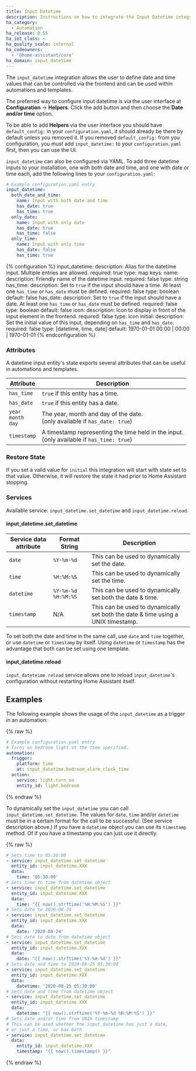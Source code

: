 ```yaml
---
title: Input Datetime
description: Instructions on how to integrate the Input Datetime integration into Home Assistant.
ha_category:
  - Automation
ha_release: 0.55
ha_iot_class: ~
ha_quality_scale: internal
ha_codeowners:
  - '@home-assistant/core'
ha_domain: input_datetime
---
```


The `input_datetime` integration allows the user to define date and time values
that can be controlled via the frontend and can be used within automations and
templates.

The preferred way to configure input datetime is via the user interface at **Configuration** -> **Helpers**. Click the add button and then choose the **Date and/or time** option.

To be able to add **Helpers** via the user interface you should have `default_config:` in your `configuration.yaml`, it should already be there by default unless you removed it.
If you removed `default_config:` from you configuration, you must add `input_datetime:` to your `configuration.yaml` first, then you can use the UI.

`input_datetime` can also be configured via YAML. To add three datetime inputs to your installation,
one with both date and time, and one with date or time each,
add the following lines to your `configuration.yaml`:

```yaml
# Example configuration.yaml entry
input_datetime:
  both_date_and_time:
    name: Input with both date and time
    has_date: true
    has_time: true
  only_date:
    name: Input with only date
    has_date: true
    has_time: false
  only_time:
    name: Input with only time
    has_date: false
    has_time: true
```

{% configuration %}
  input_datetime:
    description: Alias for the datetime input. Multiple entries are allowed.
    required: true
    type: map
    keys:
      name:
        description: Friendly name of the datetime input.
        required: false
        type: string
      has_time:
        description: Set to `true` if the input should have a time. At least one `has_time` or `has_date` must be defined.
        required: false
        type: boolean
        default: false
      has_date:
        description: Set to `true` if the input should have a date. At least one `has_time` or `has_date` must be defined.
        required: false
        type: boolean
        default: false
      icon:
        description: Icon to display in front of the input element in the frontend.
        required: false
        type: icon
      initial:
        description: Set the initial value of this input, depending on `has_time` and `has_date`.
        required: false
        type: [datetime, time, date]
        default: 1970-01-01 00:00 | 00:00 | 1970-01-01
{% endconfiguration %}

### Attributes

A datetime input entity's state exports several attributes that can be useful in
automations and templates.

| Attribute | Description |
| ----- | ----- |
| `has_time` | `true` if this entity has a time.
| `has_date` | `true` if this entity has a date.
| `year`<br>`month`<br>`day` | The year, month and day of the date.<br>(only available if `has_date: true`)
| `timestamp` | A timestamp representing the time held in the input.<br>(only available if `has_time: true`)

### Restore State

If you set a valid value for `initial` this integration will start with state set to that value. Otherwise, it will restore the state it had prior to Home Assistant stopping.

### Services

Available service: `input_datetime.set_datetime` and `input_datetime.reload`.

#### input_datetime.set_datetime

Service data attribute | Format String | Description
-|-|-
`date` | `%Y-%m-%d` | This can be used to dynamically set the date.
`time` | `%H:%M:%S` | This can be used to dynamically set the time.
`datetime` | `%Y-%m-%d %H:%M:%S` | This can be used to dynamically set both the date & time.
`timestamp` | N/A | This can be used to dynamically set both the date & time using a UNIX timestamp.

To set both the date and time in the same call, use `date` and `time` together, or use `datetime` or `timestamp` by itself. Using `datetime` or `timestamp` has the advantage that both can be set using one template.

#### input_datetime.reload

`input_dateteime.reload` service allows one to reload `input_datetime`'s configuration without restarting Home Assistant itself.

## Examples

The following example shows the usage of the `input_datetime` as a trigger in an
automation:

{% raw %}
```yaml
# Example configuration.yaml entry
# Turns on bedroom light at the time specified.
automation:
  trigger:
    platform: time
    at: input_datetime.bedroom_alarm_clock_time
  action:
    service: light.turn_on
    entity_id: light.bedroom
```
{% endraw %}

To dynamically set the `input_datetime` you can call
`input_datetime.set_datetime`. The values for `date`, `time` and/or `datetime` must be in a certain format for the call to be successful. (See service description above.)
If you have a `datetime` object you can use its `timestamp` method. Of if you have a timestamp you can just use it directly.

{% raw %}
```yaml
# Sets time to 05:30:00
- service: input_datetime.set_datetime
  entity_id: input_datetime.XXX
  data:
    time: '05:30:00'
# Sets time to time from datetime object
- service: input_datetime.set_datetime
  entity_id: input_datetime.XXX
  data:
    time: "{{ now().strftime('%H:%M:%S') }}"
# Sets date to 2020-08-24
- service: input_datetime.set_datetime
  entity_id: input_datetime.XXX
  data:
    date: '2020-08-24'
# Sets date to date from datetime object
- service: input_datetime.set_datetime
  entity_id: input_datetime.XXX
  data:
    date: "{{ now().strftime('%Y-%m-%d') }}"
# Sets date and time to 2020-08-25 05:30:00
- service: input_datetime.set_datetime
  entity_id: input_datetime.XXX
  data:
    datetime: '2020-08-25 05:30:00'
# Sets date and time from datetime object
- service: input_datetime.set_datetime
  entity_id: input_datetime.XXX
  data:
    datetime: "{{ now().strftime('%Y-%m-%d %H:%M:%S') }}"
# Sets date and/or time from UNIX timestamp
# This can be used whether the input_datetime has just a date,
# or just a time, or has both
- service: input_datetime.set_datetime
  data:
    entity_id: input_datetime.XXX
    timestamp: "{{ now().timestamp() }}"
```
{% endraw %}
